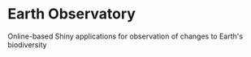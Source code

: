 # Earth Observatory
Online-based Shiny applications for observation of changes to Earth's biodiversity 
